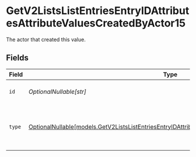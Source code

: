 # GetV2ListsListEntriesEntryIDAttributesAttributeValuesCreatedByActor15

The actor that created this value.


## Fields

| Field                                                                                                                                                                                        | Type                                                                                                                                                                                         | Required                                                                                                                                                                                     | Description                                                                                                                                                                                  |
| -------------------------------------------------------------------------------------------------------------------------------------------------------------------------------------------- | -------------------------------------------------------------------------------------------------------------------------------------------------------------------------------------------- | -------------------------------------------------------------------------------------------------------------------------------------------------------------------------------------------- | -------------------------------------------------------------------------------------------------------------------------------------------------------------------------------------------- |
| `id`                                                                                                                                                                                         | *OptionalNullable[str]*                                                                                                                                                                      | :heavy_minus_sign:                                                                                                                                                                           | An ID to identify the actor.                                                                                                                                                                 |
| `type`                                                                                                                                                                                       | [OptionalNullable[models.GetV2ListsListEntriesEntryIDAttributesAttributeValuesCreatedByActorType15]](../models/getv2listslistentriesentryidattributesattributevaluescreatedbyactortype15.md) | :heavy_minus_sign:                                                                                                                                                                           | The type of actor. [Read more information on actor types here](/docs/actors).                                                                                                                |